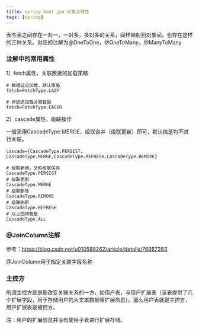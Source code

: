 ```yaml
---
title: spring boot jpa 对象关联性
tags: [spring]
---
```


表与表之间存在一对一，一对多，多对多的关系，同样映射到对象间，也存在这样的三种关系。对应的注解为@OneToOne，@OneToMany，@ManyToMany

### 注解中的常用属性

1）fetch属性，关联数据的加载策略

```
# 数据延迟加载，默认策略
fetch=FetchType.LAZY

# 非延迟加载关联数据
fetch=FetchType.EAGER
```

2）cascade属性，级联操作

一般采用CascadeType.MERGE，级联合并（级联更新）即可，默认值是均不进行关联。

```
cascade={CascadeType.PERSIST，CascadeType.MERGE,CascadeType.REFRESH,CascadeType.REMOVE}

# 级联新增，又称级联保存
CascadeType.PERSIST
# 级联更新
CascadeType.MERGE
# 级联删除
CascadeType.REMOVE
# 级联刷新
CascadeType.REFRESH
# 以上四种都是
CascadeType.ALL
```

### @JoinColumn注解

参考：https://blog.csdn.net/u010588262/article/details/76667283

@JoinColumn用于指定关联字段名称

### 主控方

所谓主控方就是能改变关联关系的一方，如用户表，与用户扩展表（该表提供了几个扩展字段，用于存储用户的大文本数据等扩展信息）。那么用户表就是主控方，用户扩展表是被控方。

注：用户的扩展信息并没有使用子表进行扩展存储。